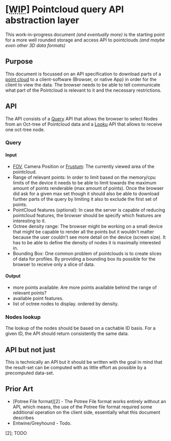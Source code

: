 # <abbr title="Work in progress">**[WIP]**</abbr> Pointcloud query API abstraction layer

This work-in-progress document _(and eventually more)_ is the starting point for a
more well rounded storage and access API to pointclouds _(and maybe even other 3D data formats)_

## Purpose
This document is focussed on an API specification to download parts of a [point cloud][1] to
a client-software (Browser, or native App) in order for the client to view the data.
The browser needs to be able to tell communicate what part of the Pointcloud is relevant to
it and the necessary restrictions.

## API
The API consists of a [Query](#query) API that allows the browser to select Nodes from an Oct-tree of
Pointcloud data and a [Looku](#lookup) API that allows to receive one oct-tree node.

### Query

#### Input
- [FOV](https://en.wikipedia.org/wiki/Field_of_view), Camera Position or [Frustum](https://en.wikipedia.org/wiki/Frustum): The currently viewed area of the pointcloud.
- Range of relevant points: In order to limit based on the memory/cpu limits of the device it needs to be
   able to limit towards the maximum amount of points renderable (max amount of points).
   Once the browser did ask for a given max set though it should also be able to download further parts of the query
   by limiting it also to exclude the first set of points.
- PointCloud features (optional): In case the server is capable of reducing pointcloud features, the browser should be
   specify which features are interesting to it.
- Octree density range: The browser might be working on a small device that might be capable to render all the points
   but it wouldn't matter because the user couldn't see more detail on the device (screen size). It has to be able to
   define the density of nodes it is maximally interested in.
- Bounding Box: One common problem of pointclouds is to create slices of data for profiles. By providing a bounding
   box its possible for the browser to receive only a slice of data.

#### Output
- more points available: Are more points available behind the range of relevant points?
- available point features.
- list of octree nodes to display. ordered by density.

### Nodes lookup
The lookup of the nodes should be based on a cachable ID basis. For a given ID, the API should return consistently the same data.

## API but not just
This is technically an API but it should be written with the goal in mind that the
result-set can be computed with as little effort as possible by a precomputed data-set.

## Prior Art
- [Potree File format][2] - The Potree File format works entirely without an API, which
    means, the use of the Potree file format required some additional operation on the
    client side, essentially what this document describes
- Entwine/Greyhound - Todo.

[1]: TODO
[2]; TODO
